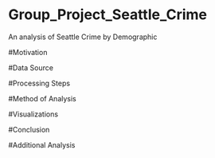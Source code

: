 # Group_Project_Seattle_Crime
An analysis of Seattle Crime by Demographic

#Motivation


#Data Source


#Processing Steps


#Method of Analysis


#Visualizations


#Conclusion


#Additional Analysis
